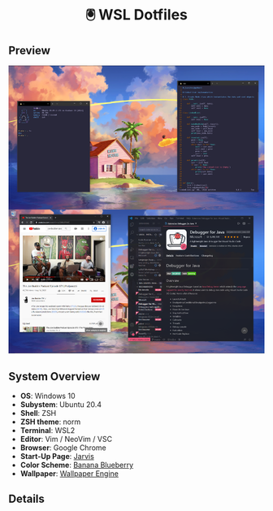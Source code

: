 <h1 align="center"> 🖲️ WSL Dotfiles </h1>

## Preview
<div align="center">
  <a>
    <img src="images/wsl.png" width="600">
  </a>
</div>

## System Overview

+ **OS**: Windows 10
+ **Subystem**: Ubuntu 20.4
+ **Shell**: ZSH
+ **ZSH theme**: norm
+ **Terminal**: WSL2
+ **Editor**: Vim / NeoVim / VSC
+ **Browser**: Google Chrome
+ **Start-Up Page**: [Jarvis](https://github.com/loej/Jarvis)
+ **Color Scheme**: [Banana Blueberry](https://atomcorp.github.io/themes)
+ **Wallpaper**: [Wallpaper Engine](https://store.steampowered.com/app/431960/Wallpaper_Engine/)

## Details
